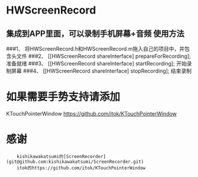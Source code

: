 HWScreenRecord
=======================================
集成到APP里面，可以录制手机屏幕+音频
使用方法
-----------------
###1、
将HWScreenRecord.h和HWScreenRecord.m拖入自己的项目中，并包含头文件
###2、
    [[HWScreenRecord shareInterface] prepareForRecording];
准备就绪
###3、
    [[HWScreenRecord shareInterface] startRecording];
开始录制屏幕
###4、
    [[HWScreenRecord shareInterface] stopRecording];
结束录制

# 如果需要手势支持请添加
KTouchPointerWindow
https://github.com/itok/KTouchPointerWindow
# 感谢
        kishikawakatsumi的[ScreenRecorder](git@github.com:kishikawakatsumi/ScreenRecorder.git)
        itok的https://github.com/itok/KTouchPointerWindow
